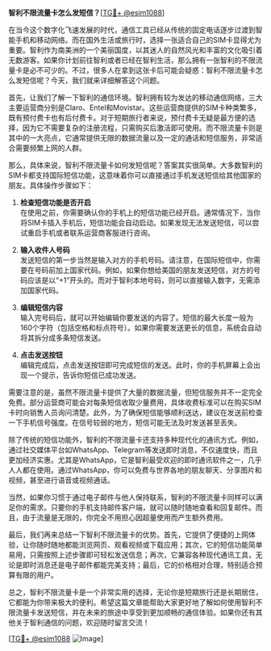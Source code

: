 **智利不限流量卡怎么发短信？**[[TG💪+ @esim1088](https://t.me/s/esim1088)]

在当今这个数字化飞速发展的时代，通信工具已经从传统的固定电话逐步过渡到智能手机和移动网络。而在国外生活或旅行时，选择一张适合自己的SIM卡显得尤为重要。智利作为南美洲的一个美丽国度，以其迷人的自然风光和丰富的文化吸引着无数游客。如果你计划前往智利或者已经在智利生活，那么拥有一张智利的不限流量卡是必不可少的。不过，很多人在拿到这张卡后可能会疑惑：智利不限流量卡怎么发短信呢？今天，我们就来详细解答这个问题。

首先，让我们了解一下智利的通信环境。智利拥有较为发达的移动通信网络，三大主要运营商分别是Claro、Entel和Movistar。这些运营商提供的SIM卡种类繁多，既有预付费卡也有后付费卡。对于短期旅行者来说，预付费卡无疑是最方便的选择，因为它不需要复杂的注册流程，只需购买后激活即可使用。而不限流量卡则是其中的一大亮点，它通常提供无限的数据流量以及一定的通话和短信服务，非常适合需要频繁上网的人群。

那么，具体来说，智利不限流量卡如何发短信呢？答案其实很简单。大多数智利的SIM卡都支持国际短信功能，这意味着你可以直接通过手机发送短信给其他国家的朋友。具体操作步骤如下：

1. **检查短信功能是否开启**  
   在使用之前，你需要确认你的手机上的短信功能已经开启。通常情况下，当你将SIM卡插入手机后，短信功能会自动启动。如果发现无法发送短信，可以尝试重启手机或者联系运营商客服进行咨询。

2. **输入收件人号码**  
   发送短信的第一步当然是输入对方的手机号码。请注意，在国际短信中，你需要在号码前加上国家代码。例如，如果你想给美国的朋友发送短信，对方的号码应该是以“+1”开头的。而对于智利本地号码，则可以直接输入数字，无需添加国家代码。

3. **编辑短信内容**  
   输入完号码后，就可以开始编辑你要发送的内容了。短信的最大长度一般为160个字符（包括空格和标点符号）。如果你需要发送更长的信息，系统会自动将其拆分成多条短信发送。

4. **点击发送按钮**  
   编辑完成后，点击发送按钮即可完成短信的发送。此时，你的手机屏幕上会出现一个提示，告诉你短信已成功发送。

需要注意的是，虽然不限流量卡提供了大量的数据流量，但短信服务并不一定完全免费。部分运营商可能会对每条短信收取少量费用，具体收费标准可以在购买SIM卡时向销售人员询问清楚。此外，为了确保短信能够顺利送达，建议在发送前检查一下手机信号强度。在信号较弱的地方，短信可能无法及时发送甚至丢失。

除了传统的短信功能外，智利的不限流量卡还支持多种现代化的通讯方式。例如，通过社交媒体平台如WhatsApp、Telegram等发送即时消息，不仅速度快，而且更加经济实惠。尤其是WhatsApp，它是智利最受欢迎的即时通讯软件之一，几乎人人都在使用。通过WhatsApp，你可以免费与世界各地的朋友聊天、分享图片和视频，甚至进行语音或视频通话。

当然，如果你习惯于通过电子邮件与他人保持联系，智利的不限流量卡同样可以满足你的需求。只要你的手机支持邮件客户端，就可以随时随地查看和回复邮件。而且，由于流量是无限的，你完全不用担心因超量使用而产生额外费用。

最后，我们再来总结一下智利不限流量卡的优势。首先，它提供了便捷的上网体验，让你随时随地都能浏览网页、观看视频或下载应用；其次，它的短信功能简单易用，只需按照上述步骤即可轻松发送信息；再次，它兼容各种现代通讯工具，无论是即时消息还是电子邮件都能完美支持；最后，它的价格相对合理，特别适合预算有限的用户。

总之，智利不限流量卡是一个非常实用的选择，无论你是短期旅行还是长期居住，它都能为你带来极大的便利。希望这篇文章能帮助大家更好地了解如何使用智利不限流量卡发送短信，并在未来的旅途中享受到更加顺畅的通信体验。如果你还有其他关于智利通信的问题，欢迎随时留言交流！

[[TG💪+ @esim1088](https://t.me/s/esim1088) ![Image](https://i.postimg.cc/4NQfJmqS/Snipaste-2025-05-13-00-14-12.png)]